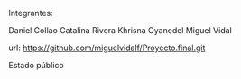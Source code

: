 Integrantes:

Daniel Collao
Catalina Rivera
Khrisna Oyanedel
Miguel Vidal

url: https://github.com/miguelvidalf/Proyecto.final.git

Estado público
